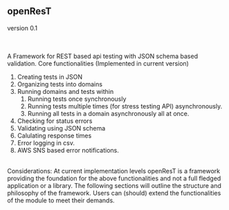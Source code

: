 ## openResT
version 0.1

<br/><br/>
A Framework for REST based api testing with JSON schema based validation. 
Core functionalities (Implemented in current version)
<ol>
    <li> Creating tests in JSON </li>
    <li> Organizing tests into domains </li>
    <li> Running domains and tests within 
        <ol>
            <li> Running tests once synchronously </li>
            <li> Running tests multiple times (for stress testing API) asynchronously. </li>
		    <li> Running all tests in a domain asynchronously all at once. </li>
        </ol>
    <li> Checking for status errors </li>
    <li> Validating using JSON schema </li> 
    <li> Calulating response times </li>
    <li> Error logging in csv. </li>  
    <li> AWS SNS based error notifications. </li>
</ol>
<br/>
Considerations: At current implementation levels openResT is a framework providing the foundation for
the above functionalities and not a full fledged application or a library. The following sections will 
outline the structure and philosophy of the framework. Users can (should) extend the functionalities of 
the module to meet their demands. 

